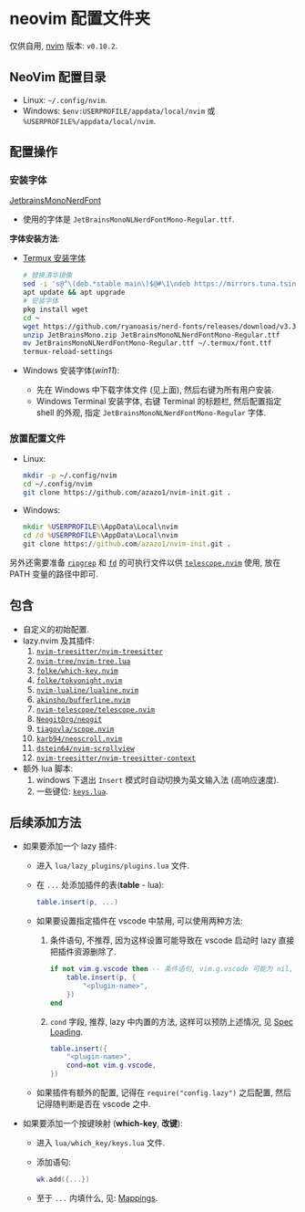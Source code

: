 # neovim 配置文件夹

仅供自用, [nvim](https://github.com/neovim/neovim/blob/master/INSTALL.md) 版本: `v0.10.2`.

## NeoVim 配置目录

- Linux: `~/.config/nvim`.
- Windows: `$env:USERPROFILE/appdata/local/nvim` 或 `%USERPROFILE%/appdata/local/nvim`.

## 配置操作

### 安装字体

[JetbrainsMonoNerdFont](https://github.com/ryanoasis/nerd-fonts/releases/download/v3.3.0/JetBrainsMono.zip)

- 使用的字体是 `JetBrainsMonoNLNerdFontMono-Regular.ttf`.

**字体安装方法**:

- [Termux 安装字体](https://blog.chaitanyashahare.com/posts/nerd-font-termux/)

  ```bash
  # 替换清华镜像
  sed -i 's@^\(deb.*stable main\)$@#\1\ndeb https://mirrors.tuna.tsinghua.edu.cn/termux/apt/termux-main stable main@' $PREFIX/etc/apt/sources.list
  apt update && apt upgrade
  # 安装字体
  pkg install wget
  cd ~
  wget https://github.com/ryanoasis/nerd-fonts/releases/download/v3.3.0/JetBrainsMono.zip
  unzip JetBrainsMono.zip JetBrainsMonoNLNerdFontMono-Regular.ttf
  mv JetBrainsMonoNLNerdFontMono-Regular.ttf ~/.termux/font.ttf
  termux-reload-settings
  ```

- Windows 安装字体(_win11_):
  - 先在 Windows 中下载字体文件 (见上面), 然后右键为所有用户安装.
  - Windows Terminal 安装字体, 右键 Terminal 的标题栏,
    然后配置指定 shell 的外观, 指定 `JetBrainsMonoNLNerdFontMono-Regular` 字体.

### 放置配置文件

- Linux:

  ```bash
  mkdir -p ~/.config/nvim
  cd ~/.config/nvim
  git clone https://github.com/azazo1/nvim-init.git .
  ```

- Windows:

  ```bat
  mkdir %USERPROFILE%\AppData\Local\nvim
  cd /d %USERPROFILE%\AppData\Local\nvim
  git clone https://github.com/azazo1/nvim-init.git .
  ```

另外还需要准备 [`ripgrep`](https://github.com/BurntSushi/ripgrep)
和 [`fd`](https://github.com/sharkdp/fd) 的可执行文件以供
[`telescope.nvim`](https://github.com/nvim-telescope/telescope.nvim) 使用,
放在 PATH 变量的路径中即可.

## 包含

- 自定义的初始配置.
- lazy.nvim 及其插件:
  1. [`nvim-treesitter/nvim-treesitter`](https://github.com/nvim-treesitter/nvim-treesitter)
  2. [`nvim-tree/nvim-tree.lua`](https://github.com/nvim-tree/nvim-tree.lua)
  3. [`folke/which-key.nvim`](https://github.com/folke/which-key.nvim)
  4. [`folke/tokyonight.nvim`](https://github.com/folke/tokyonight.nvim)
  5. [`nvim-lualine/lualine.nvim`](https://github.com/nvim-lualine/lualine.nvim)
  6. [`akinsho/bufferline.nvim`](https://github.com/akinsho/bufferline.nvim)
  7. [`nvim-telescope/telescope.nvim`](https://github.com/nvim-telescope/telescope.nvim)
  8. [`NeogitOrg/neogit`](https://github.com/NeogitOrg/neogit)
  9. [`tiagovla/scope.nvim`](https://github.com/tiagovla/scope.nvim)
  10. [`karb94/neoscroll.nvim`](https://github.com/karb94/neoscroll.nvim)
  11. [`dstein64/nvim-scrollview`](https://github.com/dstein64/nvim-scrollview)
  12. [`nvim-treesitter/nvim-treesitter-context`](https://github.com/nvim-treesitter/nvim-treesitter-context)
- 额外 lua 脚本:
  1. windows 下退出 `Insert` 模式时自动切换为英文输入法 (高响应速度).
  2. 一些键位: [`keys.lua`](lua/which_key/keys.lua).

## 后续添加方法

- 如果要添加一个 lazy 插件:
  - 进入 `lua/lazy_plugins/plugins.lua` 文件.
  - 在 `...` 处添加插件的表(**table** - lua):

    ```lua
    table.insert(p, ...)
    ```

  - 如果要设置指定插件在 vscode 中禁用, 可以使用两种方法:

    1. 条件语句, 不推荐, 因为这样设置可能导致在 vscode 启动时 lazy 直接把插件资源删除了.

       ```lua
       if not vim.g.vscode then -- 条件语句, vim.g.vscode 可能为 nil, false, true.
           table.insert(p, {
               "<plugin-name>",
           })
       end
       ```

    2. `cond` 字段, 推荐, lazy 中内置的方法, 这样可以预防上述情况,
       见 [Spec Loading](https://lazy.folke.io/spec#spec-loading).

       ```lua
       table.insert({
           "<plugin-name>",
           cond=not vim.g.vscode,
       })
       ```

  - 如果插件有额外的配置, 记得在 `require("config.lazy")` 之后配置, 然后记得随判断是否在 vscode 之中.
- 如果要添加一个按键映射 (**which-key**, **改键**):
  - 进入 `lua/which_key/keys.lua` 文件.
  - 添加语句:

    ```lua
    wk.add({...})
    ```

  - 至于 `...` 内填什么, 见: [Mappings](https://github.com/folke/which-key.nvim?tab=readme-ov-file#%EF%B8%8F-mappings).
